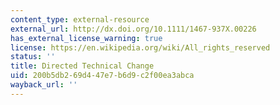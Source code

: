 ```yaml
---
content_type: external-resource
external_url: http://dx.doi.org/10.1111/1467-937X.00226
has_external_license_warning: true
license: https://en.wikipedia.org/wiki/All_rights_reserved
status: ''
title: Directed Technical Change
uid: 200b5db2-69d4-47e7-b6d9-c2f00ea3abca
wayback_url: ''
---
```

